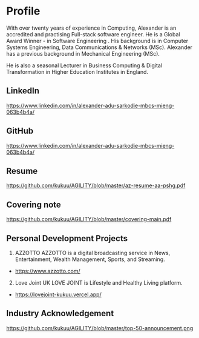 # Profile
With over twenty years of experience in Computing, Alexander is an accredited and practising Full-stack software engineer. He is a Global Award Winner - in Software Engineering . His background is in Computer Systems Engineering, Data Communications & Networks (MSc). Alexander has a previous background in Mechanical Engineering (MSc).

He is also a seasonal Lecturer in Business Computing & Digital Transformation in Higher Education Institutes in England.

## LinkedIn 
  https://www.linkedin.com/in/alexander-adu-sarkodie-mbcs-mieng-063b4b4a/
  
## GitHub 
  https://www.linkedin.com/in/alexander-adu-sarkodie-mbcs-mieng-063b4b4a/

## Resume 
  https://github.com/kukuu/AGILITY/blob/master/az-resume-aa-pshg.pdf

## Covering note   
 https://github.com/kukuu/AGILITY/blob/master/covering-main.pdf
  
## Personal Development Projects 
  1. AZZOTTO
  AZZOTTO is a digital broadcasting service in News, Entertainment, Wealth Management, Sports, and Streaming. 
  - https://www.azzotto.com/
  
  2. Love Joint UK
  LOVE JOINT is Lifestyle and Healthy Living platform.
  - https://lovejoint-kukuu.vercel.app/

## Industry Acknowledgement
https://github.com/kukuu/AGILITY/blob/master/top-50-announcement.png


